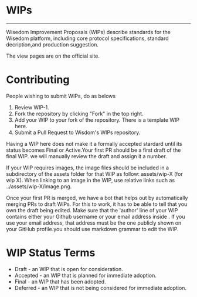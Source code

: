 # WIPs
***  

Wisedom Improvement Proposals (WIPs) describe standards for the Wisedom platform, including core protocol specifications, standard decription,and production suggestion.  

The view pages are on the official site.

# Contributing
People wishing to submit WIPs, do as belows

1. Review WIP-1.
2. Fork the repository by clicking "Fork" in the top right.
3. Add your WIP to your fork of the repository. There is a template WIP here.
4. Submit a Pull Request to Wisdom's WIPs repository.

Having a WIP here does not make it a formally accepted stardard until its status becomes Final or Active.Your first PR should be a first draft of the final WIP. we will manually review the draft and assign it a number.  

If your WIP requires images, the image files should be included in a subdirectory of the assets folder for that WIP as follow: assets/wip-X (for wip X). When linking to an image in the WIP, use relative links such as ../assets/wip-X/image.png. 

Once your first PR is merged, we have a bot that helps out by automatically merging PRs to draft WIPs. For this to work, it has to be able to tell that you own the draft being edited. Make sure that the 'author' line of your WIP contains either your Github username or your email address inside . If you use your email address, that address must be the one publicly shown on your GitHub profile.you should use markdown grammar to edit the WIP. 


# WIP Status Terms


* Draft - an WIP that is open for consideration.
* Accepted - an WIP that is planned for immediate adoption.
* Final - an WIP that has been adopted.
* Deferred - an WIP that is not being considered for immediate adoption. 